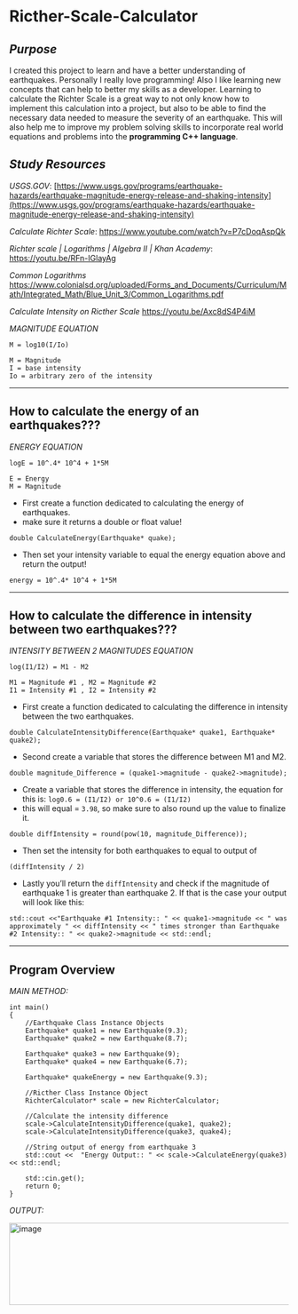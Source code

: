 # Ricther-Scale-Calculator

_Purpose_
-----------------------------------------------------------------------------------------------------------------
I created this project to learn and have a better understanding of earthquakes. Personally I really love programming! Also I like learning new concepts that can help to better my skills as a developer. Learning to calculate the Richter Scale is a great way to not only know how to implement this calculation into a project, but also to be able to find the necessary data needed to measure the severity of an earthquake. This will also help me to improve my problem solving skills to incorporate real world equations and problems into the **programming C++ language**.

_Study Resources_
-----------------------------------------------------------------------------------------------------------------
_USGS.GOV_:
[https://www.usgs.gov/programs/earthquake-hazards/earthquake-magnitude-energy-release-and-shaking-intensity](https://www.usgs.gov/programs/earthquake-hazards/earthquake-magnitude-energy-release-and-shaking-intensity)

_Calculate Richter Scale_:
https://www.youtube.com/watch?v=P7cDoqAspQk

_Richter scale | Logarithms | Algebra II | Khan Academy_:
https://youtu.be/RFn-IGlayAg

_Common Logarithms_
https://www.colonialsd.org/uploaded/Forms_and_Documents/Curriculum/Math/Integrated_Math/Blue_Unit_3/Common_Logarithms.pdf

_Calculate Intensity on Ricther Scale_
https://youtu.be/Axc8dS4P4iM

_MAGNITUDE EQUATION_

``` M = log10(I/Io) ```
```
M = Magnitude
I = base intensity
Io = arbitrary zero of the intensity
```

-----------------------------------------------------------------------------------------------------------------
How to calculate the energy of an earthquakes???
-----------------------------------------------------------------------------------------------------------------
_ENERGY EQUATION_

``` logE = 10^.4* 10^4 + 1*5M ```
```
E = Energy
M = Magnitude 
```

- First create a function dedicated to calculating the energy of earthquakes.
- make sure it returns a double or float value!

```double CalculateEnergy(Earthquake* quake);```

- Then set your intensity variable to equal the energy equation above and return the output!

```energy = 10^.4* 10^4 + 1*5M```

-----------------------------------------------------------------------------------------------------------------
How to calculate the difference in intensity between two earthquakes???
-----------------------------------------------------------------------------------------------------------------
_INTENSITY BETWEEN 2 MAGNITUDES EQUATION_

``` log(I1/I2) = M1 - M2 ```
```
M1 = Magnitude #1 , M2 = Magnitude #2
I1 = Intensity #1 , I2 = Intensity #2
```

- First create a function dedicated to calculating the difference in intensity between the two earthquakes.

```double CalculateIntensityDifference(Earthquake* quake1, Earthquake* quake2);```

- Second create a variable that stores the difference between M1 and M2.

```double magnitude_Difference = (quake1->magnitude - quake2->magnitude);```

- Create a variable that stores the difference in intensity, the equation for this is: ```log0.6 = (I1/I2) or 10^0.6 = (I1/I2)```
- this will equal = ```3.98```, so make sure to also round up the value to finalize it.

```double diffIntensity = round(pow(10, magnitude_Difference));```

- Then set the intensity for both earthquakes to equal to output of 

```(diffIntensity / 2)```

- Lastly you’ll return the ```diffIntensity``` and check if the magnitude of earthquake 1 is greater than earthquake 2. If that is the case your output will look like this:

```std::cout <<"Earthquake #1 Intensity:: " << quake1->magnitude << " was approximately " << diffIntensity << " times stronger than Earthquake #2 Intensity:: " << quake2->magnitude << std::endl;``` 

-----------------------------------------------------------------------------------------------------------------
Program Overview
-----------------------------------------------------------------------------------------------------------------

_MAIN METHOD:_
```
int main()
{
    //Earthquake Class Instance Objects
    Earthquake* quake1 = new Earthquake(9.3);
    Earthquake* quake2 = new Earthquake(8.7);

    Earthquake* quake3 = new Earthquake(9);
    Earthquake* quake4 = new Earthquake(6.7);

    Earthquake* quakeEnergy = new Earthquake(9.3);

    //Ricther Class Instance Object
    RichterCalculator* scale = new RichterCalculator;

    //Calculate the intensity difference
    scale->CalculateIntensityDifference(quake1, quake2);
    scale->CalculateIntensityDifference(quake3, quake4);

    //String output of energy from earthquake 3
    std::cout <<  "Energy Output:: " << scale->CalculateEnergy(quake3) << std::endl;

    std::cin.get();
    return 0;
}
```

_OUTPUT:_

<img width="1108" height="148" alt="image" src="https://github.com/user-attachments/assets/0f942a0e-6eb1-4f59-bcde-82697ef1c811" />
